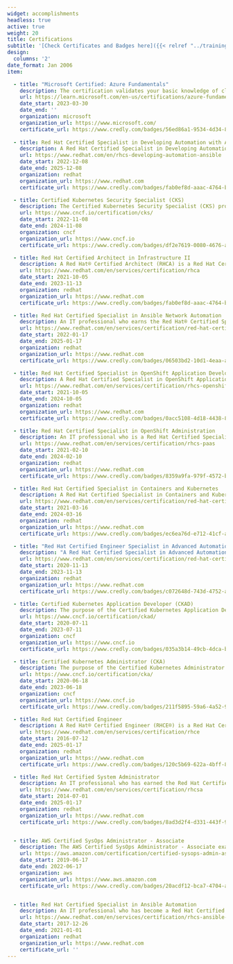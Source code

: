 ```yaml
---
widget: accomplishments
headless: true
active: true
weight: 20
title: Certifications
subtitle: '[Check Certificates and Badges here]({{< relref "../training/" >}})'
design:
  columns: '2'
date_format: Jan 2006
item:

  - title: "Microsoft Certified: Azure Fundamentals"
    description: The certification validates your basic knowledge of cloud services and how those services are provided with Azure. Candidates should be able to demonstrate a fundamental knowledge of cloud concepts, along with Azure services, workloads, security, privacy, pricing, and support.
    url: https://learn.microsoft.com/en-us/certifications/azure-fundamentals/
    date_start: 2023-03-30
    date_end: ''
    organization: microsoft
    organization_url: https://www.microsoft.com/
    certificate_url: https://www.credly.com/badges/56ed86a1-9534-4d34-8a82-90e18dae1fdf
  
  - title: Red Hat Certified Specialist in Developing Automation with Ansible Automation Platform
    description: A Red Hat Certified Specialist in Developing Automation with Ansible Automation Platform is able to automate management of large or complex networks of machines.
    url: https://www.redhat.com/en/rhcs-developing-automation-ansible
    date_start: 2022-12-08
    date_end: 2025-12-08
    organization: redhat
    organization_url: https://www.redhat.com
    certificate_url: https://www.credly.com/badges/fab0ef8d-aaac-4764-b822-c7f2b345d827

  - title: Certified Kubernetes Security Specialist (CKS)
    description: The Certified Kubernetes Security Specialist (CKS) program provides assurance that a CKS has the skills, knowledge, and competence on a broad range of best practices for securing container-based applications and Kubernetes platforms during build, deployment and runtime.
    url: https://www.cncf.io/certification/cks/
    date_start: 2022-11-08
    date_end: 2024-11-08
    organization: cncf
    organization_url: https://www.cncf.io
    certificate_url: https://www.credly.com/badges/df2e7619-0080-4676-ab15-48fdefaddea6

  - title: Red Hat Certified Architect in Infrastructure II
    description: A Red Hat® Certified Architect (RHCA) is a Red Hat Certified Engineer (RHCE®), Red Hat Certified Enterprise Microservices Developer (RHCEMD), or Red Hat Certified JBoss® Developer (RHCJD) who has attained our highest level of certification by passing—and keeping current—five additional certifications chosen from the system administrator and developer lists.
    url: https://www.redhat.com/en/services/certification/rhca
    date_start: 2021-10-05
    date_end: 2023-11-13
    organization: redhat
    organization_url: https://www.redhat.com
    certificate_url: https://www.credly.com/badges/fab0ef8d-aaac-4764-b822-c7f2b345d827

  - title: Red Hat Certified Specialist in Ansible Network Automation
    description: An IT professional who earns the Red Hat® Certified Specialist in Ansible Network Automation has demonstrated the skills, knowledge, and abilities needed to centrally manage network devices using Red Hat Ansible.
    url: https://www.redhat.com/en/services/certification/red-hat-certified-specialist-in-ansible-network-automation
    date_start: 2022-01-17
    date_end: 2025-01-17
    organization: redhat
    organization_url: https://www.redhat.com
    certificate_url: https://www.credly.com/badges/06503bd2-10d1-4eaa-a04e-a94c6aaa9c54

  - title: Red Hat Certified Specialist in OpenShift Application Development
    description: A Red Hat Certified Specialist in OpenShift Application Development is able to deploy new or existing applications, as well as perform other DevOps-related tasks using the Red Hat® OpenShift® Container Platform.
    url: https://www.redhat.com/en/services/certification/rhcs-openshift-application-development
    date_start: 2021-10-05
    date_end: 2024-10-05
    organization: redhat
    organization_url: https://www.redhat.com
    certificate_url: https://www.credly.com/badges/0acc5108-4d18-4438-8c7e-db41626b6f36

  - title: Red Hat Certified Specialist in OpenShift Administration
    description: An IT professional who is a Red Hat Certified Specialist in OpenShift Administration has demonstrated the skills, knowledge, and abilities needed to create, configure, and manage a cloud application platform using Red Hat® OpenShift.
    url: https://www.redhat.com/en/services/certification/rhcs-paas
    date_start: 2021-02-10
    date_end: 2024-02-10
    organization: redhat
    organization_url: https://www.redhat.com
    certificate_url: https://www.credly.com/badges/8359a9fa-979f-4572-bd25-e3fd01a75cc3

  - title: Red Hat Certified Specialist in Containers and Kubernetes
    description: A Red Hat Certified Specialist in Containers and Kubernetes has demonstrated a basic understanding of Kubernetes, containers, and Red Hat® OpenShift® and can use this knowledge to run, find, and manage containerized services, deploy single- and multiple-container applications, and create custom containers.
    url: https://www.redhat.com/en/services/certification/red-hat-certified-specialist-in-containers-and-kubernetes
    date_start: 2021-03-16
    date_end: 2024-03-16
    organization: redhat
    organization_url: https://www.redhat.com
    certificate_url: https://www.credly.com/badges/ec6ea76d-e712-41cf-ad69-eb83177e4713

  - title: "Red Hat Certified Engineer Specialist in Advanced Automation: Ansible Best Practices"
    description: "A Red Hat Certified Specialist in Advanced Automation: Ansible Best Practices is able to automate management of large or complex networks of machines."
    url: https://www.redhat.com/en/services/certification/red-hat-certified-specialist-advanced-automation-ansible-best-practices
    date_start: 2020-11-13
    date_end: 2023-11-13
    organization: redhat
    organization_url: https://www.redhat.com
    certificate_url: https://www.credly.com/badges/c072648d-743d-4752-a158-d8b81d4756d2

  - title: Certified Kubernetes Application Developer (CKAD)
    description: The purpose of the Certified Kubernetes Application Developer (CKAD) program is to provide assurance that CKADs have the skills, knowledge, and competency to perform the responsibilities of Kubernetes application developers.
    url: https://www.cncf.io/certification/ckad/
    date_start: 2020-07-11
    date_end: 2023-07-11
    organization: cncf
    organization_url: https://www.cncf.io
    certificate_url: https://www.credly.com/badges/035a3b14-49cb-4dca-bda1-5de951c0c406

  - title: Certified Kubernetes Administrator (CKA)
    description: The purpose of the Certified Kubernetes Administrator (CKA) program is to provide assurance that CKAs have the skills, knowledge, and competency to perform the responsibilities of Kubernetes administrators.
    url: https://www.cncf.io/certification/cka/
    date_start: 2020-06-18
    date_end: 2023-06-18
    organization: cncf
    organization_url: https://www.cncf.io
    certificate_url: https://www.credly.com/badges/211f5895-59a6-4a52-9b4e-c1ace672b2a2

  - title: Red Hat Certified Engineer
    description: A Red Hat® Certified Engineer (RHCE®) is a Red Hat Certified System Administrator (RHCSA) who is ready to automate Red Hat® Enterprise Linux® tasks, integrate Red Hat emerging technologies, and apply automation for efficiency and innovation.
    url: https://www.redhat.com/en/services/certification/rhce
    date_start: 2016-07-12
    date_end: 2025-01-17
    organization: redhat
    organization_url: https://www.redhat.com
    certificate_url: https://www.credly.com/badges/120c5b69-622a-4bff-8d3b-ad2d51c4e58d

  - title: Red Hat Certified System Administrator
    description: An IT professional who has earned the Red Hat Certified System Administrator (RHCSA®) is able to perform the core system administration skills required in Red Hat Enterprise Linux environments. The credential is earned after successfully passing the Red Hat Certified System Administrator (RHCSA) Exam (EX200).
    url: https://www.redhat.com/en/services/certification/rhcsa
    date_start: 2014-07-01
    date_end: 2025-01-17
    organization: redhat
    organization_url: https://www.redhat.com
    certificate_url: https://www.credly.com/badges/8ad3d2f4-d331-443f-95fe-c971388575a1


  - title: AWS Certified SysOps Administrator - Associate
    description: The AWS Certified SysOps Administrator - Associate examination is intended for systems administrators in a systems operations role with at least one year of experience in deployment, management, and operations on AWS.
    url: https://aws.amazon.com/certification/certified-sysops-admin-associate/
    date_start: 2019-06-17
    date_end: 2022-06-17
    organization: aws
    organization_url: https://www.aws.amazon.com
    certificate_url: https://www.credly.com/badges/20acdf12-bca7-4704-af4d-16f61ba3a75f


  - title: Red Hat Certified Specialist in Ansible Automation
    description: An IT professional who has become a Red Hat Certified Specialist in Ansible Automation demonstrates the skills, knowledge, and abilities needed to use Ansible to automate the management and deployment of systems in an enterprise environment.
    url: https://www.redhat.com/en/services/certification/rhcs-ansible-automation
    date_start: 2017-12-26
    date_end: 2021-01-01
    organization: redhat
    organization_url: https://www.redhat.com
    certificate_url: ''
---
```

